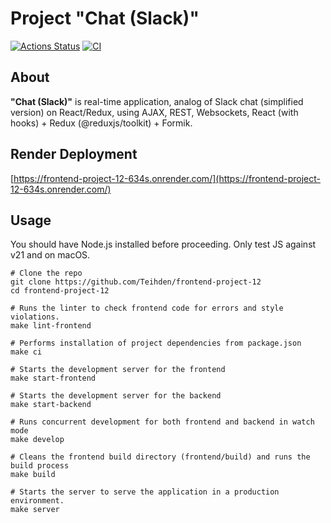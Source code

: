 # Project "Chat (Slack)"
[![Actions Status](https://github.com/Teihden/frontend-project-12/actions/workflows/hexlet-check.yml/badge.svg)](https://github.com/Teihden/frontend-project-12/actions)
[![CI](https://github.com/Teihden/frontend-project-12/workflows/CI/badge.svg)](https://github.com/Teihden/frontend-project-12/actions/workflows/CI.yml)

## About

**"Chat (Slack)"** is real-time application, analog of Slack chat (simplified version) on React/Redux, using AJAX, REST, Websockets, React (with hooks) + Redux (@reduxjs/toolkit) + Formik.

## Render Deployment
[https://frontend-project-12-634s.onrender.com/](https://frontend-project-12-634s.onrender.com/)

## Usage

You should have Node.js installed before proceeding. Only test JS against v21 and on macOS.

```shell
# Clone the repo
git clone https://github.com/Teihden/frontend-project-12
cd frontend-project-12

# Runs the linter to check frontend code for errors and style violations.
make lint-frontend

# Performs installation of project dependencies from package.json
make ci

# Starts the development server for the frontend
make start-frontend

# Starts the development server for the backend
make start-backend

# Runs concurrent development for both frontend and backend in watch mode
make develop

# Cleans the frontend build directory (frontend/build) and runs the build process
make build

# Starts the server to serve the application in a production environment.
make server
```

